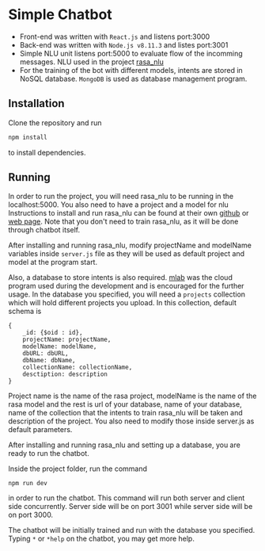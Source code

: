 # Simple Chatbot
* Front-end was written with ```React.js``` and listens port:3000
* Back-end was written with ```Node.js v8.11.3``` and listes port:3001
* Simple NLU unit listens port:5000 to evaluate flow of the incomming messages. NLU used in the project [rasa_nlu](https://github.com/RasaHQ/rasa_nlu) 
* For the training of the bot with different models, intents are stored in NoSQL database. ```MongoDB``` is used as database management program. 

## Installation
Clone the repository and run 
```javascript
npm install
```
to install dependencies.

## Running
In order to run the project, you will need rasa_nlu to be running in the localhost:5000. You also need to have a project and a model for nlu Instructions to install and run rasa_nlu can be found at their own [github](https://github.com/RasaHQ/rasa_nlu) or [web page](http://rasa.com/docs/nlu/). Note that you don't need to train rasa_nlu, as it will be done through chatbot itself.

After installing and running rasa_nlu, modify projectName and modelName variables inside 
```server.js``` file as they will be used as default project and model at the program start.

Also, a database to store intents is also required. [mlab](https://mlab.com) was the cloud program used during the development and is encouraged for the further usage. In the database you specified, you will need a ```projects``` collection which will hold different projects you upload. In this collection, default schema is
```
{
    _id: {$oid : id},
    projectName: projectName,
    modelName: modelName,
    dbURL: dbURL,
    dbName: dbName,
    collectionName: collectionName,
    desctiption: description
}
```
Project name is the name of the rasa project, modelName is the name of the rasa model and the rest is url of your database, name of your database, name of the collection that the intents to train rasa_nlu will be taken and description of the project. You also need to modify those inside server.js as default parameters.

After installing and running rasa_nlu and setting up a database, you are ready to run the chatbot.

Inside the project folder, run the command 
```
npm run dev
```
in order to run the chatbot. This command will run both server and client side concurrently. Server side will be on port 3001 while server side will be on port 3000.

The chatbot will be initially trained and run with the database you specified. Typing ```*``` or ```*help``` on the chatbot, you may get more help.